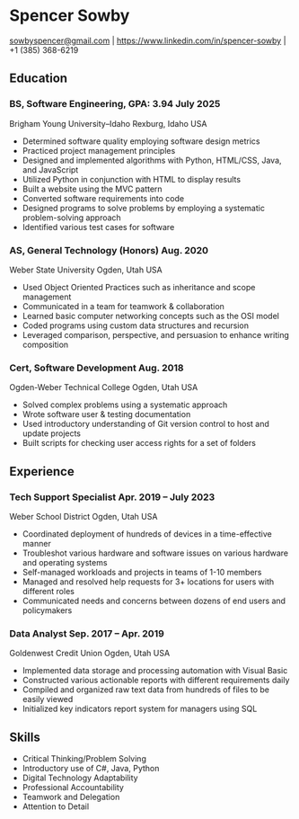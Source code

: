 # Spencer Sowby

sowbyspencer@gmail.com | https://www.linkedin.com/in/spencer-sowby | +1 (385) 368-6219

## Education

### BS, Software Engineering, GPA: 3.94 July 2025

Brigham Young University–Idaho Rexburg, Idaho USA

- Determined software quality employing software design metrics
- Practiced project management principles
- Designed and implemented algorithms with Python, HTML/CSS, Java, and JavaScript
- Utilized Python in conjunction with HTML to display results
- Built a website using the MVC pattern
- Converted software requirements into code
- Designed programs to solve problems by employing a systematic problem-solving approach
- Identified various test cases for software

### AS, General Technology (Honors) Aug. 2020

Weber State University Ogden, Utah USA

- Used Object Oriented Practices such as inheritance and scope management
- Communicated in a team for teamwork & collaboration
- Learned basic computer networking concepts such as the OSI model
- Coded programs using custom data structures and recursion
- Leveraged comparison, perspective, and persuasion to enhance writing composition

### Cert, Software Development Aug. 2018

Ogden-Weber Technical College Ogden, Utah USA

- Solved complex problems using a systematic approach
- Wrote software user & testing documentation
- Used introductory understanding of Git version control to host and update projects
- Built scripts for checking user access rights for a set of folders

## Experience

### Tech Support Specialist Apr. 2019 – July 2023

Weber School District Ogden, Utah USA

- Coordinated deployment of hundreds of devices in a time-effective manner
- Troubleshot various hardware and software issues on various hardware and operating systems
- Self-managed workloads and projects in teams of 1-10 members
- Managed and resolved help requests for 3+ locations for users with different roles
- Communicated needs and concerns between dozens of end users and policymakers

### Data Analyst Sep. 2017 – Apr. 2019

Goldenwest Credit Union Ogden, Utah USA

- Implemented data storage and processing automation with Visual Basic
- Constructed various actionable reports with different requirements daily
- Compiled and organized raw text data from hundreds of files to be easily viewed
- Initialized key indicators report system for managers using SQL

## Skills

- Critical Thinking/Problem Solving
- Introductory use of C#, Java, Python
- Digital Technology Adaptability
- Professional Accountability
- Teamwork and Delegation
- Attention to Detail
